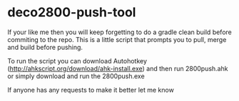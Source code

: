 deco2800-push-tool
==================
If your like me then you will keep forgetting to do a gradle clean build before commiting to the repo. This is a little script that prompts you to pull, merge and build before pushing.

To run the script you can download Autohotkey (http://ahkscript.org/download/ahk-install.exe) and then run 2800push.ahk or simply download and run the 2800push.exe

If anyone has any requests to make it better let me know
